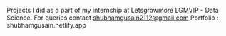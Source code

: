 Projects I did as a part of my internship at Letsgrowmore LGMVIP - Data Science.
For queries contact shubhamgusain2112@gmail.com
Portfolio : shubhamgusain.netlify.app
